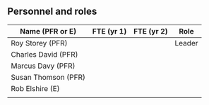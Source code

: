 ## Personnel and roles

| Name (PFR or E)            | FTE (yr 1) | FTE (yr 2) | Role                  |
|----------------------------|------------|------------|-----------------------|
| Roy Storey (PFR)           |            |            | Leader                |
| Charles David (PFR)        |            |            |                       |
| Marcus Davy (PFR)          |            |            |                       |
| Susan Thomson (PFR)        |            |            |                       |
| Rob Elshire (E)            |            |            |                       |
|                            |            |            |                       |
